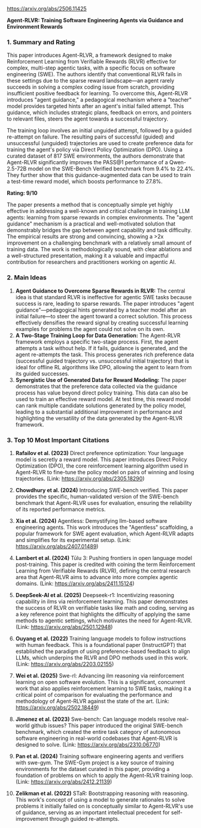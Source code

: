 https://arxiv.org/abs/2506.11425

**Agent-RLVR: Training Software Engineering Agents via Guidance and Environment Rewards**

### 1. Summary and Rating

This paper introduces Agent-RLVR, a framework designed to make Reinforcement Learning from Verifiable Rewards (RLVR) effective for complex, multi-step agentic tasks, with a specific focus on software engineering (SWE). The authors identify that conventional RLVR fails in these settings due to the sparse reward landscape—an agent rarely succeeds in solving a complex coding issue from scratch, providing insufficient positive feedback for learning. To overcome this, Agent-RLVR introduces "agent guidance," a pedagogical mechanism where a "teacher" model provides targeted hints after an agent's initial failed attempt. This guidance, which includes strategic plans, feedback on errors, and pointers to relevant files, steers the agent towards a successful trajectory.

The training loop involves an initial unguided attempt, followed by a guided re-attempt on failure. The resulting pairs of successful (guided) and unsuccessful (unguided) trajectories are used to create preference data for training the agent's policy via Direct Policy Optimization (DPO). Using a curated dataset of 817 SWE environments, the authors demonstrate that Agent-RLVR significantly improves the PASS@1 performance of a Qwen-2.5-72B model on the SWE-Bench Verified benchmark from 9.4% to 22.4%. They further show that this guidance-augmented data can be used to train a test-time reward model, which boosts performance to 27.8%.

**Rating: 9/10**

The paper presents a method that is conceptually simple yet highly effective in addressing a well-known and critical challenge in training LLM agents: learning from sparse rewards in complex environments. The "agent guidance" mechanism is a practical and well-motivated solution that demonstrably bridges the gap between agent capability and task difficulty. The empirical results are strong and convincing, showing a >2x improvement on a challenging benchmark with a relatively small amount of training data. The work is methodologically sound, with clear ablations and a well-structured presentation, making it a valuable and impactful contribution for researchers and practitioners working on agentic AI.

### 2. Main Ideas

1.  **Agent Guidance to Overcome Sparse Rewards in RLVR:** The central idea is that standard RLVR is ineffective for agentic SWE tasks because success is rare, leading to sparse rewards. The paper introduces "agent guidance"—pedagogical hints generated by a teacher model after an initial failure—to steer the agent toward a correct solution. This process effectively densifies the reward signal by creating successful learning examples for problems the agent could not solve on its own.
2.  **A Two-Stage Training Loop for Data Generation:** The Agent-RLVR framework employs a specific two-stage process. First, the agent attempts a task without help. If it fails, guidance is generated, and the agent re-attempts the task. This process generates rich preference data (successful guided trajectory vs. unsuccessful initial trajectory) that is ideal for offline RL algorithms like DPO, allowing the agent to learn from its guided successes.
3.  **Synergistic Use of Generated Data for Reward Modeling:** The paper demonstrates that the preference data collected via the guidance process has value beyond direct policy training. This data can also be used to train an effective reward model. At test time, this reward model can rank multiple candidate solutions generated by the policy model, leading to a substantial additional improvement in performance and highlighting the versatility of the data generated by the Agent-RLVR framework.

### 3. Top 10 Most Important Citations

1.  **Rafailov et al. (2023)** Direct preference optimization: Your language model is secretly a reward model.
    This paper introduces Direct Policy Optimization (DPO), the core reinforcement learning algorithm used in Agent-RLVR to fine-tune the policy model on pairs of winning and losing trajectories.
    (Link: https://arxiv.org/abs/2305.18290)

2.  **Chowdhury et al. (2024)** Introducing SWE-bench verified.
    This paper provides the specific, human-validated version of the SWE-bench benchmark that Agent-RLVR uses for evaluation, ensuring the reliability of its reported performance metrics.

3.  **Xia et al. (2024)** Agentless: Demystifying llm-based software engineering agents.
    This work introduces the "Agentless" scaffolding, a popular framework for SWE agent evaluation, which Agent-RLVR adapts and simplifies for its experimental setup.
    (Link: https://arxiv.org/abs/2407.01489)

4.  **Lambert et al. (2024)** Tūlu 3: Pushing frontiers in open language model post-training.
    This paper is credited with coining the term Reinforcement Learning from Verifiable Rewards (RLVR), defining the central research area that Agent-RLVR aims to advance into more complex agentic domains.
    (Link: https://arxiv.org/abs/2411.15124)

5.  **DeepSeek-AI et al. (2025)** Deepseek-r1: Incentivizing reasoning capability in ilms via reinforcement learning.
    This paper demonstrates the success of RLVR on verifiable tasks like math and coding, serving as a key reference point that highlights the difficulty of applying the same methods to agentic settings, which motivates the need for Agent-RLVR.
    (Link: https://arxiv.org/abs/2501.12948)

6.  **Ouyang et al. (2022)** Training language models to follow instructions with human feedback.
    This is a foundational paper (InstructGPT) that established the paradigm of using preference-based feedback to align LLMs, which underpins the RLVR and DPO methods used in this work.
    (Link: https://arxiv.org/abs/2203.02155)

7.  **Wei et al. (2025)** Swe-rl: Advancing ilm reasoning via reinforcement learning on open software evolution.
    This is a significant, concurrent work that also applies reinforcement learning to SWE tasks, making it a critical point of comparison for evaluating the performance and methodology of Agent-RLVR against the state of the art.
    (Link: https://arxiv.org/abs/2502.18449)

8.  **Jimenez et al. (2023)** Swe-bench: Can language models resolve real-world github issues?
    This paper introduced the original SWE-bench benchmark, which created the entire task category of autonomous software engineering in real-world codebases that Agent-RLVR is designed to solve.
    (Link: https://arxiv.org/abs/2310.06770)

9.  **Pan et al. (2024)** Training software engineering agents and verifiers with swe-gym.
    The SWE-Gym project is a key source of training environments for the dataset curated in this paper, providing a foundation of problems on which to apply the Agent-RLVR training loop.
    (Link: https://arxiv.org/abs/2412.21139)

10. **Zelikman et al. (2022)** STaR: Bootstrapping reasoning with reasoning.
    This work's concept of using a model to generate rationales to solve problems it initially failed on is conceptually similar to Agent-RLVR's use of guidance, serving as an important intellectual precedent for self-improvement through guided re-attempts.
